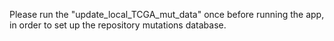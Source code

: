 Please run the "update_local_TCGA_mut_data" once before running the app, in order to set up the repository mutations database.
